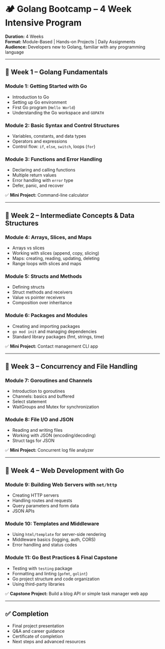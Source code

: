 # 🏕️ Golang Bootcamp – 4 Week Intensive Program

**Duration:** 4 Weeks  
**Format:** Module-Based | Hands-on Projects | Daily Assignments  
**Audience:** Developers new to Golang, familiar with any programming language

---

## 📅 Week 1 – Golang Fundamentals

### Module 1: Getting Started with Go
- Introduction to Go
- Setting up Go environment
- First Go program (`Hello World`)
- Understanding the Go workspace and `GOPATH`

### Module 2: Basic Syntax and Control Structures
- Variables, constants, and data types
- Operators and expressions
- Control flow: `if`, `else`, `switch`, loops (`for`)

### Module 3: Functions and Error Handling
- Declaring and calling functions
- Multiple return values
- Error handling with `error` type
- Defer, panic, and recover

✅ **Mini Project:** Command-line calculator

---

## 📅 Week 2 – Intermediate Concepts & Data Structures

### Module 4: Arrays, Slices, and Maps
- Arrays vs slices
- Working with slices (append, copy, slicing)
- Maps: creating, reading, updating, deleting
- Range loops with slices and maps

### Module 5: Structs and Methods
- Defining structs
- Struct methods and receivers
- Value vs pointer receivers
- Composition over inheritance

### Module 6: Packages and Modules
- Creating and importing packages
- `go mod init` and managing dependencies
- Standard library packages (fmt, strings, time)

✅ **Mini Project:** Contact management CLI app

---

## 📅 Week 3 – Concurrency and File Handling

### Module 7: Goroutines and Channels
- Introduction to goroutines
- Channels: basics and buffered
- Select statement
- WaitGroups and Mutex for synchronization

### Module 8: File I/O and JSON
- Reading and writing files
- Working with JSON (encoding/decoding)
- Struct tags for JSON

✅ **Mini Project:** Concurrent log file analyzer

---

## 📅 Week 4 – Web Development with Go

### Module 9: Building Web Servers with `net/http`
- Creating HTTP servers
- Handling routes and requests
- Query parameters and form data
- JSON APIs

### Module 10: Templates and Middleware
- Using `html/template` for server-side rendering
- Middleware basics (logging, auth, CORS)
- Error handling and status codes

### Module 11: Go Best Practices & Final Capstone
- Testing with `testing` package
- Formatting and linting (`gofmt`, `golint`)
- Go project structure and code organization
- Using third-party libraries

✅ **Capstone Project:** Build a blog API or simple task manager web app

---

## ✅ Completion
- Final project presentation
- Q&A and career guidance
- Certificate of completion
- Next steps and advanced resources
